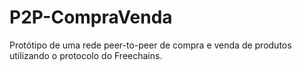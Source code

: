 # P2P-CompraVenda
Protótipo de uma rede peer-to-peer de compra e venda de produtos utilizando o protocolo do Freechains.
